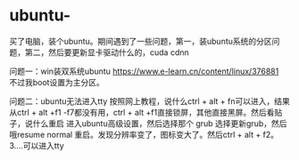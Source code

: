 # ubuntu-
买了电脑，装个ubuntu。期间遇到了一些问题，第一，装ubuntu系统的分区问题，第二，然后要更新显卡驱动什么的，cuda cdnn

问题一：win装双系统ubuntu
https://www.e-learn.cn/content/linux/376881   
不过我boot设置为主分区。


问题二：ubuntu无法进入tty
按照网上教程，说什么ctrl + alt + fn可以进入，结果从ctrl + alt +f1 -f7都没有用，ctrl + alt +f1直接锁屏，其他直接黑屏。然后看贴子，说什么重启
进入ubuntu高级设置，然后选择那个 grub 选择更新grub，然后哦resume normal 重启。发现分辨率变了，图标变大了。然后ctrl + alt + f2。3....可以进入tty
